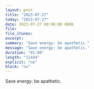 ```yaml
---
layout: post
title: "2023-07-27"
today: "2023-07-27"
date: 2023-07-27 00:00:00 0000
file:
file_itunes:
excerpt:
summary: "Save energy: be apathetic."
message: "Save energy: be apathetic."
duration: "01:00"
length: "11444"
explicit: "no"
block: "no"
---
```

Save energy: be apathetic.

